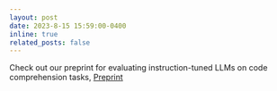 ```yaml
---
layout: post
date: 2023-8-15 15:59:00-0400
inline: true
related_posts: false
---
```


Check out our preprint for evaluating instruction-tuned LLMs on code comprehension tasks,
[Preprint](https://arxiv.org/pdf/2308.01240.pdf) 